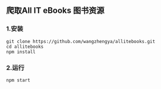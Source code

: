 ## 爬取All IT eBooks 图书资源

### 1.安装
    git clone https://github.com/wangzhengya/allitebooks.git
    cd allitebooks
    npm install
### 2.运行
    npm start